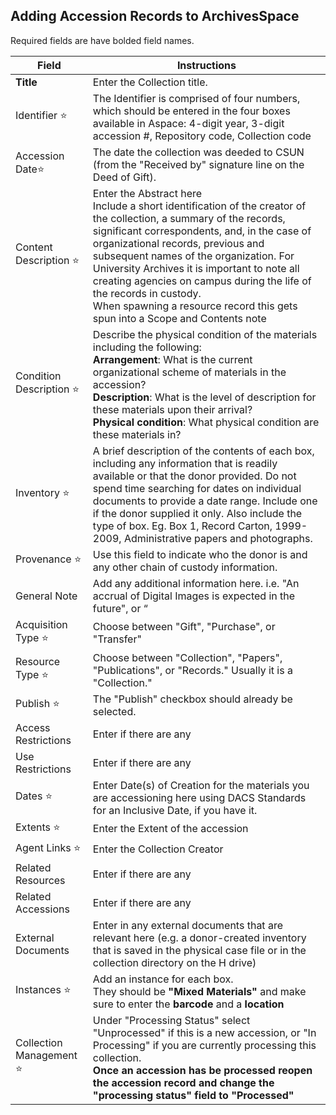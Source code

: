 ## Adding Accession Records to ArchivesSpace

Required fields are have bolded field names.

| Field       | Instructions |
| ----------- | ----------- |
| **Title** | Enter the Collection title.       |
| Identifier :star:  | The Identifier is comprised of four numbers, which should be entered in the four boxes available in Aspace: 4-digit year, 3-digit accession #, Repository code, Collection code     |
| Accession Date:star: | The date the collection was deeded to CSUN (from the "Received by" signature line on the Deed of Gift). |
| Content Description :star: | Enter the Abstract here <br> Include a short identification of the creator of the collection, a summary of the records, significant correspondents, and, in the case of organizational records, previous and subsequent names of the organization. For University Archives it is important to note all creating agencies on campus during the life of the records in custody. <br> When spawning a resource record this gets spun into a Scope and Contents note |
| Condition Description :star: | Describe the physical condition of the materials including the following: <br> **Arrangement**: What is the current organizational scheme of materials in the accession? <br> **Description**: What is the level of description for these materials upon their arrival? <br> **Physical condition**: What physical condition are these materials in? |
| Inventory :star: | A brief description of the contents of each box, including any information that is readily available or that the donor provided. Do not spend time searching for dates on individual documents to provide a date range. Include one if the donor supplied it only. Also include the type of box. Eg. Box 1, Record Carton, 1999-2009, Administrative papers and photographs. |
| Provenance :star: | Use this field to indicate who the donor is and any other chain of custody information. |
| General Note | Add any additional information here. i.e. "An accrual of Digital Images is expected in the future", or “ |
| Acquisition Type :star: | Choose between "Gift", "Purchase", or "Transfer" |
| Resource Type :star: | Choose between "Collection", "Papers", "Publications", or "Records." Usually it is a "Collection." |
| Publish :star: | The "Publish" checkbox should already be selected. |
| Access Restrictions | Enter if there are any |
| Use Restrictions | Enter if there are any |
| Dates :star: | Enter Date(s) of Creation for the materials you are accessioning here using DACS Standards for an Inclusive Date, if you have it. |
| Extents :star: | Enter the Extent of the accession |
| Agent Links :star: | Enter the Collection Creator |
| Related Resources | Enter if there are any |
| Related Accessions | Enter if there are any |
| External Documents | Enter in any external documents that are relevant here (e.g. a donor-created inventory that is saved in the physical case file or in the collection directory on the H drive) |
| Instances :star: | Add an instance for each box. <br> They should be **"Mixed Materials"** and make sure to enter the **barcode** and a **location** |
| Collection Management :star: | Under "Processing Status" select "Unprocessed" if this is a new accession, or  "In Processing" if you are currently processing this collection. <br> **Once an accession has be processed reopen the accession record and change the "processing status" field to "Processed"** |
